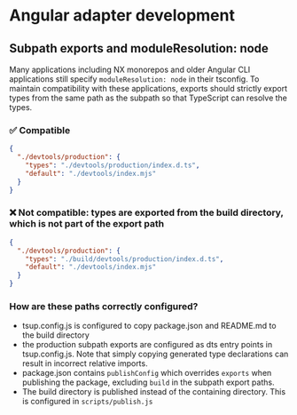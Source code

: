 # Angular adapter development

## Subpath exports and moduleResolution: node

Many applications including NX monorepos and older Angular CLI applications still specify `moduleResolution: node` in their tsconfig.
To maintain compatibility with these applications,
exports should strictly export types from the same path as the subpath so that TypeScript can resolve the types.

### ✅ Compatible

```json
{
  "./devtools/production": {
    "types": "./devtools/production/index.d.ts",
    "default": "./devtools/index.mjs"
  }
}
```

### ❌ Not compatible: types are exported from the build directory, which is not part of the export path

```json
{
  "./devtools/production": {
    "types": "./build/devtools/production/index.d.ts",
    "default": "./devtools/index.mjs"
  }
}
```

### How are these paths correctly configured?

- tsup.config.js is configured to copy package.json and README.md to the build directory
- the production subpath exports are configured as dts entry points in tsup.config.js. Note that simply copying generated type declarations can result in incorrect relative imports.
- package.json contains `publishConfig` which overrides `exports` when publishing the package, excluding `build` in the subpath export paths.
- The build directory is published instead of the containing directory. This is configured in `scripts/publish.js`
